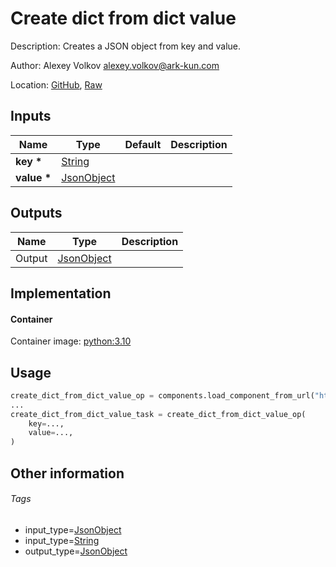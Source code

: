 <!-- BEGIN_GENERATED_CONTENT -->
# Create dict from dict value

Description: Creates a JSON object from key and value.

Author: Alexey Volkov <alexey.volkov@ark-kun.com>

Location: [GitHub](https://github.com/Ark-kun/pipeline_components/blob/master/components/json/Dict/Create/from_Dict/component.yaml), [Raw](https://raw.githubusercontent.com/Ark-kun/pipeline_components/master/components/json/Dict/Create/from_Dict/component.yaml)

## Inputs

|Name|Type|Default|Description|
|-|-|-|-|
|**key** **\***|[String]|||
|**value** **\***|[JsonObject]|||

## Outputs

|Name|Type|Description|
|-|-|-|
|Output|[JsonObject]||

## Implementation

#### Container

Container image: [python:3.10](https://hub.docker.com/r/_/python)

## Usage

```python
create_dict_from_dict_value_op = components.load_component_from_url("https://raw.githubusercontent.com/Ark-kun/pipeline_components/master/components/json/Dict/Create/from_Dict/component.yaml")
...
create_dict_from_dict_value_task = create_dict_from_dict_value_op(
    key=...,
    value=...,
)
```

## Other information

###### Tags

* input_type=[JsonObject]
* input_type=[String]
* output_type=[JsonObject]

[JsonObject]: https://github.com/Ark-kun/pipeline_components/tree/master/types/JsonObject
[String]: https://github.com/Ark-kun/pipeline_components/tree/master/types/String
<!-- END_GENERATED_CONTENT -->
